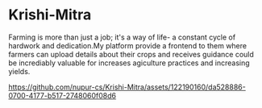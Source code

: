 ﻿# Krishi-Mitra
Farming is more than just a job; it's a way of life- a constant cycle of hardwork and dedication.My platform provide a frontend to them where farmers can upload details about their crops and receives guidance could be incrediably valuable for increases agiculture practices and increasing yields.

https://github.com/nupur-cs/Krishi-Mitra/assets/122190160/da528886-0700-4177-b517-2748060f08d6

